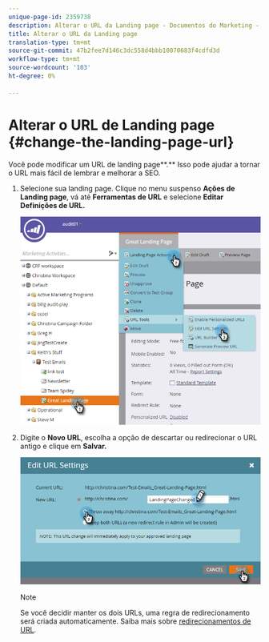 ```yaml
---
unique-page-id: 2359738
description: Alterar o URL da Landing page - Documentos do Marketing - Documentação do produto
title: Alterar o URL da Landing page
translation-type: tm+mt
source-git-commit: 47b2fee7d146c3dc558d4bbb10070683f4cdfd3d
workflow-type: tm+mt
source-wordcount: '103'
ht-degree: 0%

---
```



# Alterar o URL de Landing page {#change-the-landing-page-url}

Você pode modificar um URL de landing page**.** Isso pode ajudar a tornar o URL mais fácil de lembrar e melhorar a SEO.

1. Selecione sua landing page. Clique no menu suspenso **Ações de Landing page**, vá até **Ferramentas de URL** e selecione **Editar Definições de URL.**

   ![](assets/one.png)

1. Digite o **Novo URL**, escolha a opção de descartar ou redirecionar o URL antigo e clique em **Salvar.**

   ![](assets/two.png)

   >[!NOTE]
   >
   >Se você decidir manter os dois URLs, uma regra de redirecionamento será criada automaticamente. Saiba mais sobre [redirecionamentos de URL](http://docs.marketo.com/display/public/DOCS/Redirect+a+URL+Path).


